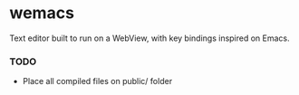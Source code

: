 wemacs
======

Text editor built to run on a WebView, with key bindings inspired on Emacs.

### TODO
* Place all compiled files on public/ folder
